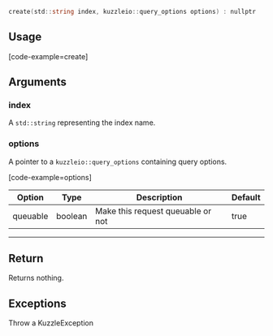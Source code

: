 ``` go
create(std::string index, kuzzleio::query_options options) : nullptr
```

## Usage

[code-example=create]

## Arguments

### index

A `std::string` representing the index name.

### options

A pointer to a `kuzzleio::query_options` containing query options.

[code-example=options]

| Option   | Type    | Description                       | Default |
| -------- | ------- | --------------------------------- | ------- |
| queuable | boolean | Make this request queuable or not | true    |

---

## Return

Returns nothing.

## Exceptions

Throw a KuzzleException
